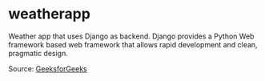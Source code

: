 # weatherapp
<p>Weather app that uses Django as backend. Django provides a Python Web framework based web framework that allows rapid development and clean, pragmatic design.</p>
Source: <a href="https://www.geeksforgeeks.org/weather-app-using-django-python/" target="_blank"> GeeksforGeeks </a>
